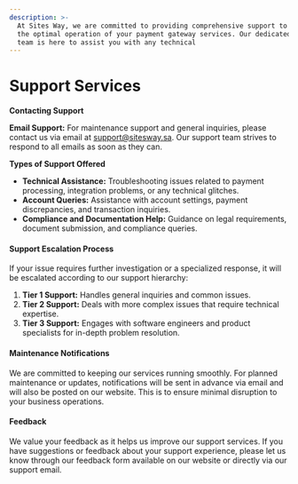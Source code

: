```yaml
---
description: >-
  At Sites Way, we are committed to providing comprehensive support to ensure
  the optimal operation of your payment gateway services. Our dedicated support
  team is here to assist you with any technical
---
```


# Support Services

**Contacting Support**

**Email Support:** For maintenance support and general inquiries, please contact us via email at support@sitesway.sa. Our support team strives to respond to all emails as soon as they can.

**Types of Support Offered**

* **Technical Assistance:** Troubleshooting issues related to payment processing, integration problems, or any technical glitches.
* **Account Queries:** Assistance with account settings, payment discrepancies, and transaction inquiries.
* **Compliance and Documentation Help:** Guidance on legal requirements, document submission, and compliance queries.

#### Support Escalation Process

If your issue requires further investigation or a specialized response, it will be escalated according to our support hierarchy:

1. **Tier 1 Support:** Handles general inquiries and common issues.
2. **Tier 2 Support:** Deals with more complex issues that require technical expertise.
3. **Tier 3 Support:** Engages with software engineers and product specialists for in-depth problem resolution.

#### Maintenance Notifications

We are committed to keeping our services running smoothly. For planned maintenance or updates, notifications will be sent in advance via email and will also be posted on our website. This is to ensure minimal disruption to your business operations.

#### Feedback

We value your feedback as it helps us improve our support services. If you have suggestions or feedback about your support experience, please let us know through our feedback form available on our website or directly via our support email.
